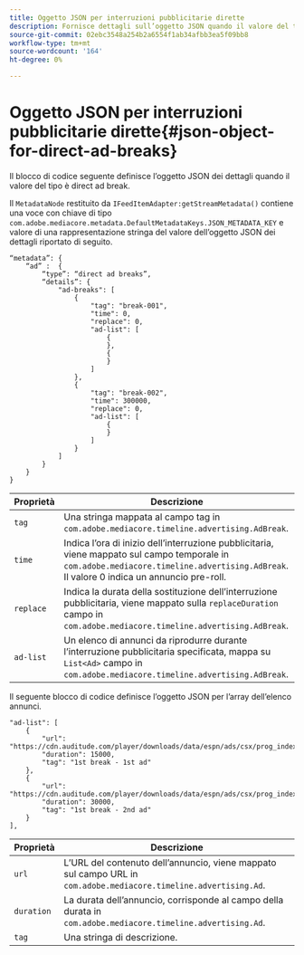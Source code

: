 ```yaml
---
title: Oggetto JSON per interruzioni pubblicitarie dirette
description: Fornisce dettagli sull’oggetto JSON quando il valore del tipo è direct ad break
source-git-commit: 02ebc3548a254b2a6554f1ab34afbb3ea5f09bb8
workflow-type: tm+mt
source-wordcount: '164'
ht-degree: 0%

---
```


# Oggetto JSON per interruzioni pubblicitarie dirette{#json-object-for-direct-ad-breaks}

Il blocco di codice seguente definisce l’oggetto JSON dei dettagli quando il valore del tipo è direct ad break.

Il `MetadataNode` restituito da `IFeedItemAdapter:getStreamMetadata()` contiene una voce con chiave di tipo `com.adobe.mediacore.metadata.DefaultMetadataKeys.JSON_METADATA_KEY` e valore di una rappresentazione stringa del valore dell’oggetto JSON dei dettagli riportato di seguito.

```
“metadata”: { 
    “ad” :  { 
        “type”: “direct ad breaks”, 
        “details”: { 
            "ad-breaks": [ 
                { 
                    "tag": "break-001", 
                    "time": 0, 
                    "replace": 0, 
                    "ad-list": [ 
                        { 
                        }, 
                        { 
                        } 
                    ] 
                }, 
                { 
                    "tag": "break-002", 
                    "time": 300000, 
                    "replace": 0, 
                    "ad-list": [ 
                        { 
                        } 
                    ] 
                } 
            ] 
        } 
    } 
} 
```

| Proprietà | Descrizione |
|---|---|
| `tag` | Una stringa mappata al campo tag in `com.adobe.mediacore.timeline.advertising.AdBreak`. |
| `time` | Indica l’ora di inizio dell’interruzione pubblicitaria, viene mappato sul campo temporale in `com.adobe.mediacore.timeline.advertising.AdBreak`. Il valore 0 indica un annuncio pre-roll. |
| `replace` | Indica la durata della sostituzione dell’interruzione pubblicitaria, viene mappato sulla `replaceDuration` campo in `com.adobe.mediacore.timeline.advertising.AdBreak`. |
| `ad-list` | Un elenco di annunci da riprodurre durante l’interruzione pubblicitaria specificata, mappa su `List<Ad>` campo in `com.adobe.mediacore.timeline.advertising.AdBreak`. |

Il seguente blocco di codice definisce l’oggetto JSON per l’array dell’elenco annunci.

```
"ad-list": [ 
    { 
        "url": "https://cdn.auditude.com/player/downloads/data/espn/ads/csx/prog_index.m3u8", 
        "duration": 15000, 
        "tag": "1st break - 1st ad" 
    }, 
    { 
        "url": "https://cdn.auditude.com/player/downloads/data/espn/ads/csx/prog_index.m3u8", 
        "duration": 30000, 
        "tag": "1st break - 2nd ad" 
    } 
], 
```

| Proprietà | Descrizione |
|---|---|
| `url` | L’URL del contenuto dell’annuncio, viene mappato sul campo URL in `com.adobe.mediacore.timeline.advertising.Ad`. |
| `duration` | La durata dell’annuncio, corrisponde al campo della durata in `com.adobe.mediacore.timeline.advertising.Ad`. |
| `tag` | Una stringa di descrizione. |
